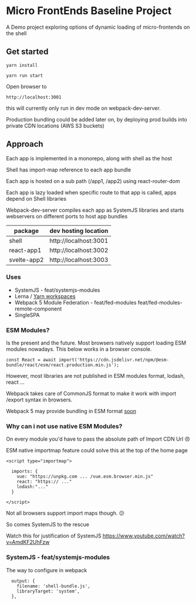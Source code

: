 # Micro FrontEnds Baseline Project

A Demo project exploring options of dynamic loading of micro-frontends on the shell

## Get started
` yarn install `

` yarn run start `

Open browser to

`http://localhost:3001`

this will currently only run in dev mode on webpack-dev-server.

Production bundling could be added later on, by deploying prod builds into private CDN locations (AWS S3 buckets)


## Approach

Each app is implemented in a monorepo, along with shell as the host

Shell has import-map reference to each app bundle

Each app is hosted on a sub path (/app1, /app2) using react-router-dom

Each app is lazy loaded when specific route to that app is called, apps depend on Shell libraries

Webpack-dev-server compiles each app as SystemJS libraries and starts webservers on different ports to host app bundles

| package      | dev hosting location |
| -------      | --------             |
| shell        | http://localhost:3001|
| react-app1   | http://localhost:3002|
| svelte-app2  | http://localhost:3003|



### Uses

* SystemJS - feat/systemjs-modules
* Lerna / [Yarn workspaces](https://classic.yarnpkg.com/en/docs/workspaces/)
* Webpack 5 Module Federation - feat/fed-modules feat/fed-modules-remote-component
* SingleSPA

### ESM Modules?

Is the present and the future. Most browsers natively support loading ESM modules nowadays. This below works in a browser console.

```
const React = await import('https://cdn.jsdelivr.net/npm/@esm-bundle/react/esm/react.production.min.js');

```

However, most libraries are not published in ESM modules format, lodash, react ...

Webpack takes care of CommonJS format to make it work with  import /export syntax in browsers.

Webpack 5 may provide bundling in ESM format [soon](https://webpack.js.org/configuration/experiments/#root)


### Why can i not use native ESM Modules?
On every module you'd have to pass the absolute path of Import CDN Url 😠

ESM native importmap feature could solve this at the top of the home page

```
<script type="importmap">

  imports: {
    vue: "https://unpkg.com ... /vue.esm.browser.min.js"
    react: "https:// ..."
    lodash:"..."
  }

</script>
```

Not all browsers support import maps though. 😕

So comes SystemJS to the rescue

Watch this for justification of SystemJS
https://www.youtube.com/watch?v=AmdKF2UhFzw

### SystemJS - feat/systemjs-modules

The way to configure in webpack
```
  output: {
    filename: 'shell-bundle.js',
    libraryTarget: 'system',
  },
```